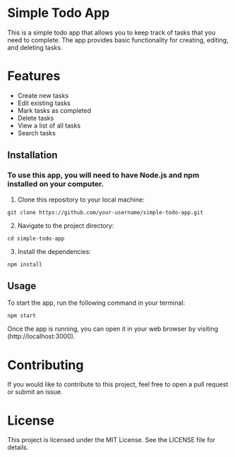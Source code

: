 # Simple Todo App
This is a simple todo app that allows you to keep track of tasks that you need to complete. The app provides basic functionality for creating, editing, and deleting tasks.

# Features
* Create new tasks
* Edit existing tasks
* Mark tasks as completed
* Delete tasks
* View a list of all tasks
* Search tasks

## Installation
### To use this app, you will need to have Node.js and npm installed on your computer.

1. Clone this repository to your local machine:
```
git clone https://github.com/your-username/simple-todo-app.git
```

2. Navigate to the project directory:
```
cd simple-todo-app
```
3. Install the dependencies:
```
npm install
```

## Usage
To start the app, run the following command in your terminal:
```
npm start
```
Once the app is running, you can open it in your web browser by visiting (http://localhost:3000).

# Contributing
If you would like to contribute to this project, feel free to open a pull request or submit an issue.

# License
This project is licensed under the MIT License. See the LICENSE file for details.